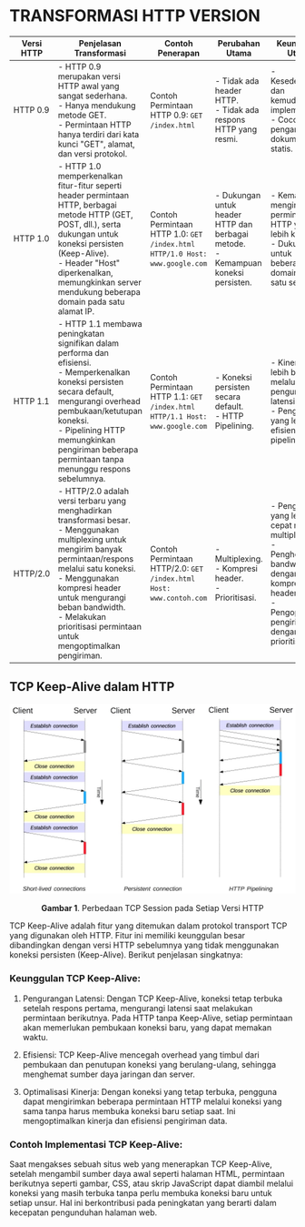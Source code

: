 # TRANSFORMASI HTTP VERSION

| Versi HTTP | Penjelasan Transformasi                                                                                                                                                                                                                                                                                             | Contoh Penerapan                                                            | Perubahan Utama                                                                       | Keunggulan Utama                                                                                                                                              |
| ---------- | ------------------------------------------------------------------------------------------------------------------------------------------------------------------------------------------------------------------------------------------------------------------------------------------------------------------- | --------------------------------------------------------------------------- | ------------------------------------------------------------------------------------- | ------------------------------------------------------------------------------------------------------------------------------------------------------------- |
| HTTP 0.9   | - HTTP 0.9 merupakan versi HTTP awal yang sangat sederhana. <br> - Hanya mendukung metode GET. <br> - Permintaan HTTP hanya terdiri dari kata kunci "GET", alamat, dan versi protokol.                                                                                                                              | Contoh Permintaan HTTP 0.9: `GET /index.html`                               | - Tidak ada header HTTP. <br> - Tidak ada respons HTTP yang resmi.                    | - Kesederhanaan dan kemudahan implementasi. <br> - Cocok untuk pengambilan dokumen teks statis.                                                               |
| HTTP 1.0   | - HTTP 1.0 memperkenalkan fitur-fitur seperti header permintaan HTTP, berbagai metode HTTP (GET, POST, dll.), serta dukungan untuk koneksi persisten (Keep-Alive). <br> - Header "Host" diperkenalkan, memungkinkan server mendukung beberapa domain pada satu alamat IP.                                           | Contoh Permintaan HTTP 1.0: `GET /index.html HTTP/1.0 Host: www.google.com` | - Dukungan untuk header HTTP dan berbagai metode. <br> - Kemampuan koneksi persisten. | - Kemampuan mengirim permintaan HTTP yang lebih kompleks. <br> - Dukungan untuk beberapa domain pada satu server.                                             |
| HTTP 1.1   | - HTTP 1.1 membawa peningkatan signifikan dalam performa dan efisiensi. <br> - Memperkenalkan koneksi persisten secara default, mengurangi overhead pembukaan/ketutupan koneksi. <br> - Pipelining HTTP memungkinkan pengiriman beberapa permintaan tanpa menunggu respons sebelumnya.                              | Contoh Permintaan HTTP 1.1: `GET /index.html HTTP/1.1 Host: www.google.com` | - Koneksi persisten secara default. <br> - HTTP Pipelining.                           | - Kinerja yang lebih baik melalui pengurangan latensi. <br> - Pengiriman yang lebih efisien dengan pipelining.                                                |
| HTTP/2.0   | - HTTP/2.0 adalah versi terbaru yang menghadirkan transformasi besar. <br> - Menggunakan multiplexing untuk mengirim banyak permintaan/respons melalui satu koneksi. <br> - Menggunakan kompresi header untuk mengurangi beban bandwidth. <br> - Melakukan prioritisasi permintaan untuk mengoptimalkan pengiriman. | Contoh Permintaan HTTP/2.0: `GET /index.html Host: www.contoh.com`          | - Multiplexing. <br> - Kompresi header. <br> - Prioritisasi.                          | - Pengiriman yang lebih cepat melalui multiplexing. <br> - Penghematan bandwidth dengan kompresi header. <br> - Pengoptimalan pengiriman dengan prioritisasi. |

## TCP Keep-Alive dalam HTTP

<div align="center">
<img src="assets/keep-alive.jpg">
<p><strong>Gambar 1</strong>. Perbedaan TCP Session pada Setiap Versi HTTP</p>
</div>

TCP Keep-Alive adalah fitur yang ditemukan dalam protokol transport TCP yang digunakan oleh HTTP. Fitur ini memiliki keunggulan besar dibandingkan dengan versi HTTP sebelumnya yang tidak menggunakan koneksi persisten (Keep-Alive). Berikut penjelasan singkatnya:

### Keunggulan TCP Keep-Alive:

1. Pengurangan Latensi: Dengan TCP Keep-Alive, koneksi tetap terbuka setelah respons pertama, mengurangi latensi saat melakukan permintaan berikutnya. Pada HTTP tanpa Keep-Alive, setiap permintaan akan memerlukan pembukaan koneksi baru, yang dapat memakan waktu.

2. Efisiensi: TCP Keep-Alive mencegah overhead yang timbul dari pembukaan dan penutupan koneksi yang berulang-ulang, sehingga menghemat sumber daya jaringan dan server.

3. Optimalisasi Kinerja: Dengan koneksi yang tetap terbuka, pengguna dapat mengirimkan beberapa permintaan HTTP melalui koneksi yang sama tanpa harus membuka koneksi baru setiap saat. Ini mengoptimalkan kinerja dan efisiensi pengiriman data.

### Contoh Implementasi TCP Keep-Alive:

Saat mengakses sebuah situs web yang menerapkan TCP Keep-Alive, setelah mengambil sumber daya awal seperti halaman HTML, permintaan berikutnya seperti gambar, CSS, atau skrip JavaScript dapat diambil melalui koneksi yang masih terbuka tanpa perlu membuka koneksi baru untuk setiap unsur. Hal ini berkontribusi pada peningkatan yang berarti dalam kecepatan pengunduhan halaman web.
